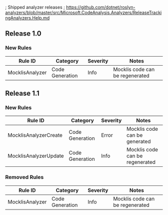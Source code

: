 ; Shipped analyzer releases
; https://github.com/dotnet/roslyn-analyzers/blob/master/src/Microsoft.CodeAnalysis.Analyzers/ReleaseTrackingAnalyzers.Help.md


## Release 1.0

### New Rules

| Rule ID          | Category        | Severity | Notes                           |
|------------------|-----------------|----------|---------------------------------|
| MocklisAnalyzer  | Code Generation | Info     | Mocklis code can be regenerated |


## Release 1.1

### New Rules

| Rule ID               | Category        | Severity | Notes                           |
|-----------------------|-----------------|----------|---------------------------------|
| MocklisAnalyzerCreate | Code Generation | Error    | Mocklis code can be generated   |
| MocklisAnalyzerUpdate | Code Generation | Info     | Mocklis code can be regenerated |

### Removed Rules

| Rule ID         | Category        | Severity | Notes                           |
|-----------------|-----------------|----------|---------------------------------|
| MocklisAnalyzer | Code Generation | Info     | Mocklis code can be regenerated |
